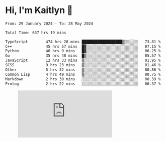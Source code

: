 # Hi, I'm Kaitlyn 👋
<!--START_SECTION:waka-->

```txt
From: 29 January 2024 - To: 28 May 2024

Total Time: 637 hrs 19 mins

TypeScript        474 hrs 28 mins ██████████████████▒░░░░░░   73.81 %
C++               45 hrs 57 mins  █▓░░░░░░░░░░░░░░░░░░░░░░░   07.15 %
Python            40 hrs 9 mins   █▓░░░░░░░░░░░░░░░░░░░░░░░   06.25 %
Go                35 hrs 48 mins  █▒░░░░░░░░░░░░░░░░░░░░░░░   05.57 %
JavaScript        12 hrs 33 mins  ▒░░░░░░░░░░░░░░░░░░░░░░░░   01.95 %
SCSS              9 hrs 23 mins   ▒░░░░░░░░░░░░░░░░░░░░░░░░   01.46 %
Other             5 hrs 32 mins   ▒░░░░░░░░░░░░░░░░░░░░░░░░   00.86 %
Common Lisp       4 hrs 49 mins   ▒░░░░░░░░░░░░░░░░░░░░░░░░   00.75 %
Markdown          2 hrs 30 mins   ░░░░░░░░░░░░░░░░░░░░░░░░░   00.39 %
Prolog            2 hrs 22 mins   ░░░░░░░░░░░░░░░░░░░░░░░░░   00.37 %
```

<!--END_SECTION:waka-->

<figure><embed src="https://wakatime.com/share/@018d58bc-3d22-46c9-b2d7-4ed36fb8172d/243b5d9b-77cd-4133-89ff-dcc8f225fa18.svg"></embed></figure>
